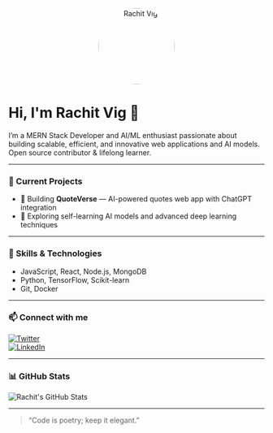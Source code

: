 <p align="center">
  <img src="https://sdmntpreastus2.oaiusercontent.com/files/00000000-dae0-61f6-bc04-7fc53969facd/raw?se=2025-05-21T10%3A00%3A33Z&sp=r&sv=2024-08-04&sr=b&scid=feb06e22-8386-5aa7-84d6-5a56d170ebc2&skoid=61180a4f-34a9-42b7-b76d-9ca47d89946d&sktid=a48cca56-e6da-484e-a814-9c849652bcb3&skt=2025-05-20T22%3A54%3A32Z&ske=2025-05-21T22%3A54%3A32Z&sks=b&skv=2024-08-04&sig=vuJHnQfGU9Q5l1EGCLBsKKjsjl2dguMna2T8d8f%2BpyY%3D" alt="Rachit Vig" width="150" style="border-radius:50%;" />
</p>

# Hi, I'm Rachit Vig 👋

I’m a MERN Stack Developer and AI/ML enthusiast passionate about building scalable, efficient, and innovative web applications and AI models.  
Open source contributor & lifelong learner.

---

### 🔭 Current Projects
- 🚀 Building **QuoteVerse** — AI-powered quotes web app with ChatGPT integration  
- 🤖 Exploring self-learning AI models and advanced deep learning techniques

---

### 🌱 Skills & Technologies
- JavaScript, React, Node.js, MongoDB  
- Python, TensorFlow, Scikit-learn  
- Git, Docker

---

### 📫 Connect with me  
[![Twitter](https://img.shields.io/badge/Twitter-1DA1F2?style=for-the-badge&logo=twitter&logoColor=white)](https://twitter.com/vigRachit)  
[![LinkedIn](https://img.shields.io/badge/LinkedIn-0A66C2?style=for-the-badge&logo=linkedin&logoColor=white)](https://linkedin.com/in/vigrachit)

---

### 📊 GitHub Stats

![Rachit's GitHub Stats](https://github-readme-stats.vercel.app/api?username=vigRachit&show_icons=true&theme=radical)

---

> “Code is poetry; keep it elegant.”
